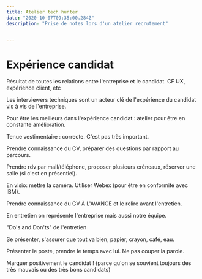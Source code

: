 ```yaml
---
title: Atelier tech hunter
date: "2020-10-07T09:35:00.284Z"
description: "Prise de notes lors d'un atelier recrutement"


---
```




# Expérience candidat

Résultat de toutes les relations entre l'entreprise et le candidat. CF UX, expérience client, etc

Les interviewers techniques sont un acteur clé de l'expérience du candidat vis à vis de l'entreprise.

Pour être les meilleurs dans l'expérience candidat : atelier pour être en constante amélioration.



Tenue vestimentaire : correcte. C'est pas très important.

Prendre connaissance du CV, préparer des questions par rapport au parcours.

Prendre rdv par mail/téléphone, proposer plusieurs créneaux, réserver une salle (si c'est en présentiel).

En visio: mettre la caméra. Utiliser Webex (pour être en conformité avec IBM).



Prendre connaissance du CV À L'AVANCE et le relire avant l'entretien.

En entretien on représente l'entreprise mais aussi notre équipe.



"Do's and Don'ts" de l'entretien

Se présenter, s'assurer que tout va bien, papier, crayon, café, eau.

Présenter le poste, prendre le temps avec lui. Ne pas couper la parole.



Marquer positivement le candidat ! (parce qu'on se souvient toujours des très mauvais ou des très bons candidats)
